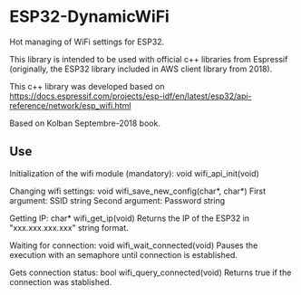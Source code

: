# ESP32-DynamicWiFi
Hot managing of WiFi settings for ESP32.

This library is intended to be used with official c++ libraries from Espressif (originally, the ESP32 library included in AWS client library from 2018).

This c++ library was developed based on https://docs.espressif.com/projects/esp-idf/en/latest/esp32/api-reference/network/esp_wifi.html

Based on Kolban Septembre-2018 book.

## Use
Initialization of the wifi module (mandatory): void wifi_api_init(void)   

Changing wifi settings: void wifi_save_new_config(char*, char*)
    First argument: SSID string
    Second argument: Password string

Getting IP:  char* wifi_get_ip(void)
    Returns the IP of the ESP32 in "xxx.xxx.xxx.xxx" string format.

Waiting for connection:  void wifi_wait_connected(void)
    Pauses the execution with an semaphore until connection is established.

Gets connection status: bool wifi_query_connected(void)
    Returns true if the connection was stablished.

